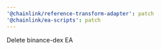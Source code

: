 ```yaml
---
'@chainlink/reference-transform-adapter': patch
'@chainlink/ea-scripts': patch
---
```


Delete binance-dex EA
